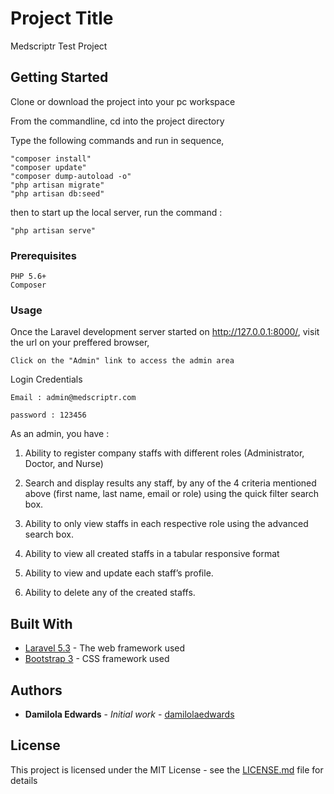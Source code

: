 # Project Title

Medscriptr Test Project

## Getting Started
Clone or download the project into your pc workspace

From the commandline, cd into the project directory

Type the following commands and run in sequence,

```
"composer install"
"composer update"
"composer dump-autoload -o"
"php artisan migrate"
"php artisan db:seed"
```

then to start up the local server, run the command :
 ``` 
 "php artisan serve" 

 ``` 


### Prerequisites


```
PHP 5.6+
Composer
```

### Usage

Once the  Laravel development server started on http://127.0.0.1:8000/, visit the url on your preffered browser,

```
Click on the "Admin" link to access the admin area
```

Login Credentials 

```
Email : admin@medscriptr.com

password : 123456
```

As an admin, you have :

1) Ability to register company staffs with different roles (Administrator, Doctor,
and Nurse)


2) Search and display results any staff, by any of the 4 criteria mentioned above
(first name, last name, email or role) using the quick filter search box.

3) Ability to only view staffs in each respective role using the advanced search box. 

4) Ability to view all created staffs in a tabular responsive format 

5) Ability to view and update each staff’s profile.

6) Ability to delete any of the created staffs.

## Built With

* [Laravel 5.3](https://www.laravel.com/docs/) - The web framework used
* [Bootstrap 3](https://getbootstrap.com) - CSS framework used

## Authors

* **Damilola Edwards** - *Initial work* - [damilolaedwards](https://github.com/damilolaedwards)

## License

This project is licensed under the MIT License - see the [LICENSE.md](LICENSE.md) file for details

